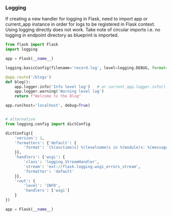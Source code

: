 ### Logging

If creating a new handler for logging in Flask, need to import app or current_app instance in order for logs to be registered in Flask context. Using logging directly does not work. Take note of circular imports i.e. no logging in endpoint directory as blueprint is imported.

```py
from flask import Flask
import logging

app = Flask(__name__)

logging.basicConfig(filename='record.log', level=logging.DEBUG, format=f'%(asctime)s %(levelname)s %(name)s %(threadName)s : %(message)s')

@app.route('/blogs')
def blog():
    app.logger.info('Info level log')   # or current_app.logger.info()
    app.logger.warning('Warning level log')
    return f"Welcome to the Blog"

app.run(host='localhost', debug=True)


# alternative
from logging.config import dictConfig

dictConfig({
    'version': 1,
    'formatters': {'default': {
        'format': '[%(asctime)s] %(levelname)s in %(module)s: %(message)s',
    }},
    'handlers': {'wsgi': {
        'class': 'logging.StreamHandler',
        'stream': 'ext://flask.logging.wsgi_errors_stream',
        'formatter': 'default'
    }},
    'root': {
        'level': 'INFO',
        'handlers': ['wsgi']
    }
})

app = Flask(__name__)

```
